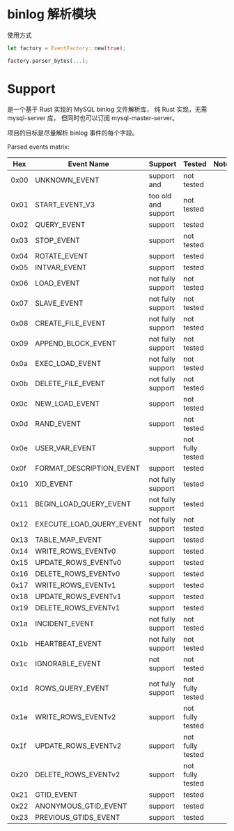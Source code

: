 # binlog 解析模块

使用方式
```rust
let factory = EventFactory::new(true);

factory.parser_bytes(...);
```

# Support
是一个基于 Rust 实现的 MySQL binlog 文件解析库，
纯 Rust 实现，无需 mysql-server 库， 但同时也可以订阅 mysql-master-server。

项目的目标是尽量解析 binlog 事件的每个字段。


Parsed events matrix:

| Hex  | Event Name               | Support             | Tested           | Noted |
|------|--------------------------|---------------------|------------------|-------|
| 0x00 | UNKNOWN_EVENT            | support and         | not tested       |       |
| 0x01 | START_EVENT_V3           | too old and support | not tested       |       |
| 0x02 | QUERY_EVENT              | support             | tested           |       |
| 0x03 | STOP_EVENT               | support             | not tested       |       |
| 0x04 | ROTATE_EVENT             | support             | tested           |       |
| 0x05 | INTVAR_EVENT             | support             | tested           |       |
| 0x06 | LOAD_EVENT               | not fully support   | not tested       |       |
| 0x07 | SLAVE_EVENT              | not fully support   | not tested       |       |
| 0x08 | CREATE_FILE_EVENT        | not fully support   | not tested       |       |
| 0x09 | APPEND_BLOCK_EVENT       | not fully support   | not tested       |       |
| 0x0a | EXEC_LOAD_EVENT          | not fully support   | not tested       |       |
| 0x0b | DELETE_FILE_EVENT        | not fully support   | not tested       |       |
| 0x0c | NEW_LOAD_EVENT           | support             | not tested       |       |
| 0x0d | RAND_EVENT               | support             | not tested       |       |
| 0x0e | USER_VAR_EVENT           | support             | not fully tested |       |
| 0x0f | FORMAT_DESCRIPTION_EVENT | support             | tested           |       |
| 0x10 | XID_EVENT                | not fully support   | tested           |       |
| 0x11 | BEGIN_LOAD_QUERY_EVENT   | not fully support   | tested           |       |
| 0x12 | EXECUTE_LOAD_QUERY_EVENT | not fully support   | not tested       |       |
| 0x13 | TABLE_MAP_EVENT          | support             | tested           |       |
| 0x14 | WRITE_ROWS_EVENTv0       | support             | tested           |       |
| 0x15 | UPDATE_ROWS_EVENTv0      | support             | tested           |       |
| 0x16 | DELETE_ROWS_EVENTv0      | support             | tested           |       |
| 0x17 | WRITE_ROWS_EVENTv1       | support             | tested           |       |
| 0x18 | UPDATE_ROWS_EVENTv1      | support             | tested           |       |
| 0x19 | DELETE_ROWS_EVENTv1      | support             | tested           |       |
| 0x1a | INCIDENT_EVENT           | not fully support   | not tested       |       |
| 0x1b | HEARTBEAT_EVENT          | not fully support   | not tested       |       |
| 0x1c | IGNORABLE_EVENT          | not support         | not tested       |       |
| 0x1d | ROWS_QUERY_EVENT         | not fully support   | not fully tested |       |
| 0x1e | WRITE_ROWS_EVENTv2       | support             | not fully tested |       |
| 0x1f | UPDATE_ROWS_EVENTv2      | support             | not fully tested |       |
| 0x20 | DELETE_ROWS_EVENTv2      | support             | not fully tested |       |
| 0x21 | GTID_EVENT               | support             | tested           |       |
| 0x22 | ANONYMOUS_GTID_EVENT     | support             | tested           |       |
| 0x23 | PREVIOUS_GTIDS_EVENT     | support             | tested           |       |

